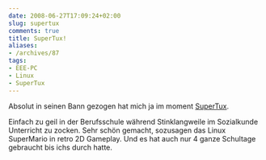```yaml
---
date: 2008-06-27T17:09:24+02:00
slug: supertux
comments: true
title: SuperTux!
aliases:
- /archives/87
tags:
- EEE-PC
- Linux
- SuperTux
---
```


Absolut in seinen Bann gezogen hat mich ja im moment
[SuperTux](http://supertux.lethargik.org/screenshots.html).

Einfach zu geil in der Berufsschule während Stinklangweile im Sozialkunde
Unterricht zu zocken. Sehr schön gemacht, sozusagen das Linux SuperMario in
retro 2D Gameplay. Und es hat auch nur 4 ganze Schultage gebraucht bis
ichs durch hatte.
